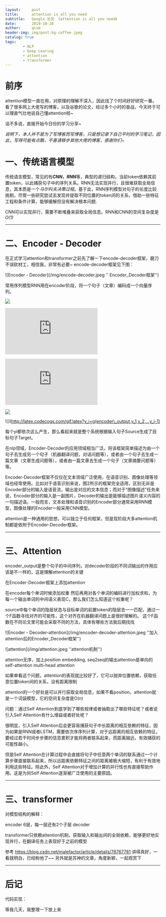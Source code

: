 ```yaml
---
layout:     post
title:      attention is all you need
subtitle:   Google 论文 《attention is all you need》
date:       2019-10-28
author:     qism
header-img: img/post-bg-coffee.jpeg
catalog: true
tags:    
        - NLP
        - Deep Learing
        - attention
        - transformer
---
```


# 前序

attention模型一直在用，对原理的理解不深入，因此找了个时间好好研究一番。
看了很多网上大佬写的博客，以及谷歌的论文，经过多个小时的奋战，今天终于可以理直气壮地说自己懂attention啦~

话不多说，直接开始今日份的学习分享~

*说明下，本人并不是为了写博客而写博客，只是想记录下自己平时的学习笔记，因此，写得可能有点飘，不喜请移步其他大佬的博客，感谢你们~*

# 一、传统语言模型

传统语言模型，常见的有***CNN、RNN***等，典型的递归结构，当前token依赖其前置token，以此捕获句子中的序列关系。RNN无法实现并行，且很难获取全局信息，其本质是一个*马尔科夫决策过程*。基于此，RNN序列模型对句子的长度比较挑剔，尽管一些研究尝试去发现并提取不同位置的token间的关系，借助一些特征工程和条件计算，能够缓解但没有解决根本问题.

CNN可以实现并行，需要不断堆叠来获取全局信息。RNN和CNN的空间复杂度是*O(1)*

**************************************

# 二、Encoder - Decoder

在正式学习attention和transformer之前先了解一下encode-decoder框架，磨刀不误砍材工，相信我，非常有必要~ encode-decoder框架见下图：

![Encoder - Decoder](/img/encode-decoder.jpeg ''
 Encoder_Decoder框架'')

常用序列模型RNN用在encoder阶段，将一个句子（文章）编码成一个向量序列。

![](http://latex.codecogs.com/gif.latex?seq:<x_1,x_2,x_3,...,x_n>)


![](http://latex.codecogs.com/gif.latex?encoder:f(x_1,x_2,x_3,...,x_n))


![](http://latex.codecogs.com/gif.latex?encoder\_output/decoder_input)


![](http://latex.codecogs.com/gif.latex?decoder\_output:<y_1,y_2,y_3,...y_m>)


![](http://latex.codecogs.com/gif.latex?y_i=g(encoder\_output,y_1,y_2,...y_i-1)


每个yi都依次这么产生，那么看起来就是整个系统根据输入句子Source生成了目标句子Target。

在nlp领域，Encoder-Decoder的应用领域相当广泛。将该框架简单描述为由一个句子去生成另一个句子（机器翻译问题，对话问题等），或者由一个句子去生成一篇文章（文章生成问题等），或者由一篇文章去生成一个句子（文章摘要问题等）等。


Encoder-Decoder框架不仅仅在文本领域广泛使用，在语音识别、图像处理等领域也经常使用。比如对于语音识别来说，图2所示的框架完全适用，区别无非是Encoder部分的输入是语音流，输出是对应的文本信息；而对于“图像描述”任务来说，Encoder部分的输入是一副图片，Decoder的输出是能够描述图片语义内容的一句描述语。一般而言，文本处理和语音识别的Encoder部分通常采用RNN模型，图像处理的Encoder一般采用CNN模型。

attention是一种通用的思想，可以独立于任何框架，但是现阶段大多attention机制都是依附于Encoder-Decoder框架。

*******************************************************

# 三、Attention

encoder_output是整个句子的中间序列，对decoder阶段的不同词输出的作用应该是不一样的，这是理解attention的关键

在Encoder-Decoder框架上添加attention

在encoder每个单词时候添加权重
然后再用对各个单词的编码进行加权求和，为每一个输出单词的中间语义表现C，那么我们怎么知道这个权重呢？

source中每个单词的隐层状态与目标单词的前置token的隐层去一一匹配，通过一个F函数寻找对齐的可能性，这个对齐在机器翻译问题上是很好理解的。
这个F函数在不同论文里可能会采取不同的方法，具体有哪些方法我后期找找

![Encoder - Decoder-attention](/img/encoder-decoder-attention.jpeg ''加入attention后的Encoder_Decoder框架'')


![attention](/img/attention.jpeg ''attention机制'')

attention无序，加上position embedding,
seq2seq的输出attention是单向的
self-attention
multi-head attention

如果单看这个问题，attention的表现就比较好了，它可以抛弃位置依赖，获取任意位置token间的关系，没有距离限制

attention的一个好处是可以并行获取全局信息，如果不看position，attention就是一个词袋模型，它的空间复杂度是O(n)


问题：通过Self Attention到底学到了哪些规律或者抽取出了哪些特征呢？或者说引入Self Attention有什么增益或者好处呢？

很明显，引入Self Attention后会更容易捕获句子中长距离的相互依赖的特征，因为如果是RNN或者LSTM，需要依次序序列计算，对于远距离的相互依赖的特征，要经过若干时间步步骤的信息累积才能将两者联系起来，而距离越远，有效捕获的可能性越小。

但是Self Attention在计算过程中会直接将句子中任意两个单词的联系通过一个计算步骤直接联系起来，所以远距离依赖特征之间的距离被极大缩短，有利于有效地利用这些特征。除此外，Self Attention对于增加计算的并行性也有直接帮助作用。这是为何Self Attention逐渐被广泛使用的主要原因。

********************************************************

# 三、transformer


对模型结构的解释：

encoder
6层，每一层还有2个子层
decoder 

transformer只依赖attention机制，获取输入和输出间的全局依赖，能够更好地实现并行，在翻译任务上表现好于之前的模型


参考
https://blog.csdn.net/malefactor/article/details/78767781
讲得真好，一看就明白，已经粉他了~~
另外就是苏神的文章，角度新颖，一起观赏下

********************************************************

# 后记

代码实现：

等我几天，我整理一下放上来


























































